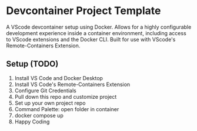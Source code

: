 # Devcontainer Project Template

A VScode devcontainer setup using Docker. Allows for a highly configurable development experience inside a container environment, including access to VScode extensions and the Docker CLI. Built for use with VScode's Remote-Containers Extension.

## Setup (TODO)

1. Install VS Code and Docker Desktop
2. Install VS Code's Remote-Containers Extension
3. Configure Git Credentials
4. Pull down this repo and customize project
5. Set up your own project repo
6. Command Palette: open folder in container
7. docker compose up
8. Happy Coding
